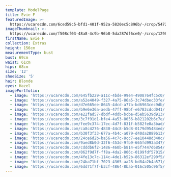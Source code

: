 ```yaml
---
template: ModelPage
title: Evie F
featuredImage: >-
  https://ucarecdn.com/6ced59c5-bfd1-401f-952a-5820ec5c896b/-/crop/5472x3005/0,0/-/preview/
imageThumbnail: >-
  https://ucarecdn.com/f508cf03-48a8-4c9b-96b8-5da287df6ce0/-/crop/1298x1901/162,0/-/preview/
firstName: Evie F
collection: Extras
height: 156cm
measurementType: bust
bust: 69cm
waist: 61cm
hips: 68cm
size: '12'
shoeSize: '5'
hair: Blonde
eyes: Hazel
imagePortfolio:
  - image: 'https://ucarecdn.com/645fb229-a11c-4bde-99e4-4908764fc5c0/'
  - image: 'https://ucarecdn.com/a52e4049-f327-4a75-86a5-3c74dbec33fe/'
  - image: 'https://ucarecdn.com/d7e665ee-8645-4dcd-a77a-bd6963cec9db/'
  - image: 'https://ucarecdn.com/b9e6e36a-aedb-47ff-98bf-e6783cdcd041/'
  - image: 'https://ucarecdn.com/e22fad57-dbdf-4ddb-bcbe-d5eb5639d913/'
  - image: 'https://ucarecdn.com/3c7f91d1-bfe4-4a53-8056-b821202b6c7e/'
  - image: 'https://ucarecdn.com/fee9c374-17ec-4d7f-831f-b582fe0a3bad/'
  - image: 'https://ucarecdn.com/ca8c4276-4830-44c8-b5d8-0179d95484ed/'
  - image: 'https://ucarecdn.com/b30f3f33-677a-4b4c-a079-d40da2889b13/'
  - image: 'https://ucarecdn.com/24ce6d2b-ba56-4c7c-8cc7-ee10448d340c/'
  - image: 'https://ucarecdn.com/9aed8b0d-32f6-453d-9fb9-665fd993a347/'
  - image: 'https://ucarecdn.com/cdddb6f2-1486-460b-b814-e5f7447d6854/'
  - image: 'https://ucarecdn.com/062f9d7f-ff8a-4da2-806c-0199fdf57015/'
  - image: 'https://ucarecdn.com/4fe13c7c-114c-4de1-b52b-86312ef290f5/'
  - image: 'https://ucarecdn.com/24ba71bf-7023-4365-aa28-bd84a2b4a571/'
  - image: 'https://ucarecdn.com/6dd71f7f-b3cf-4864-8bab-016c505c96f5/'
---
```


